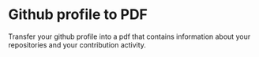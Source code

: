 # Github profile to PDF
Transfer your github profile into a pdf that contains information about your repositories and your contribution activity.
